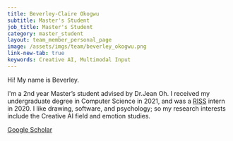 ```yaml
---
title: Beverley-Claire Okogwu
subtitle: Master's Student
job_title: Master's Student
category: master_student
layout: team_member_personal_page
image: /assets/imgs/team/beverley_okogwu.png
link-new-tab: true
keywords: Creative AI, Multimodal Input
---
```


Hi! My name is Beverley.

I'm a 2nd year Master’s student advised by Dr.Jean Oh. I received my undergraduate
degree in Computer Science in 2021, and was a [RISS](https://riss.ri.cmu.edu/)
intern in 2020. I like drawing, software, and psychology; so my research interests
include the Creative AI field and emotion studies.

[Google Scholar](https://scholar.google.com/scholar?hl=en&as_sdt=0%2C39&q=beverley-claire+okogwu&btnG=)
